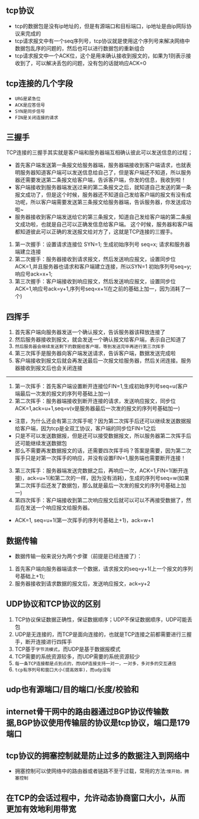 ## tcp协议
* tcp的数据包是没有ip地址的，但是有源端口和目标端口，ip地址是由ip网际协议来完成的
* tcp请求报文中有一个seq序列号，tcp协议就是使用这个序列号来解决网络中数据包乱序的问题的，然后也可以进行数据包的重新组合
* tcp请求报文中一个ACK位，这个是用来确认接收到报文的，如果为1则表示接收到了，可以解决丢包的问题，没有包的话就响应ACK=0

## tcp连接的几个字段
* `URG是紧急位`
* `ACK是应答信号`
* `SYN是同步信号`
* `FIN是关闭连接的请求`

## 三握手
TCP连接的三握手其实就是客户端和服务器端互相确认彼此可以发送信息的过程；
* 首先客户端发送第一条报文给服务器端，服务器端接收到客户端请求，也就表明服务器知道客户端可以发送信息给自己了，但是客户端还不知道，所以服务器还需要发送第二条报文给客户端，告诉客户端，你发的信息，我收到啦！
* 客户端接收到服务器端发送过来的第二条报文之后，就知道自己发送的第一条报文成功了，但是这个时候，服务器还不知道自己发给客户端的报文有没有成功呢，所以客户端需要发送第三条报文给服务器端，告诉服务器，你发送成功啦~
* 服务器接收到客户端发送给它的第三条报文，知道自己发给客户端的第二条报文成功啦，也就是自己可以正确发信息给客户端。
这个时候，服务器和客户端都知道彼此可以正确的发送报文给对方了，这就是TCP连接的三握手。
1. 第一次握手：设置请求连接位 SYN=1; 生成初始序列号 seq=x; 请求和服务器端建立连接
2. 第二次握手：服务器接收到请求报文，然后发送响应报文，设置同步位ACK=1,并且服务器也请求和客户端建立连接，所以SYN=1 初始序列号seq=y; 响应号ack=x+1;
3. 第三次握手：客户端接收到响应报文，然后发送响应报文，设置同步位ACK=1,响应号ack=y+1,序列号seq=x+1(在之前的基础上加一，因为消耗了一个)

## 四挥手
1. 首先客户端向服务器发送一个确认报文，告诉服务器该释放连接了
2. 然后服务器接收到报文，就会发送一个确认报文给客户端，表示自己知道了
3. `然后服务器会继续发送剩下的数据给客户端，等到发送完毕再进行第三次挥手`
4. 第三次挥手是服务器向客户端发送请求，告诉客户端，数据发送完成啦
5. 客户端接收到报文后就会再发送最后一次报文给服务器，然后关闭连接。服务器接收到报文后也会关闭连接
---
1. 第一次挥手：首先客户端设置断开连接位FIN=1,生成初始序列号seq=u(客户端最后一次发的报文的序列号基础上加一)
2. 第二次挥手：服务器端接收到断开连接的请求，发送响应报文，同步位ACK=1,ack=u+1,seq=v(v是服务器最后一次发的报文的序列号基础加一)
* 注意，为什么还会有第三次挥手呢？因为第二次挥手后还可以继续发送数据报给客户端，因为tcp是全双工协议，客户端的同步位FIN=1之后
* 只是不可以发送数据报，但是还可以接受数据报文，所以服务器第二次挥手后还可能继续发送数据包
* 那么不需要再发数据报文的话，还需要四次挥手吗？答案是需要，因为第二次挥手只是对第一次挥手的响应，并没有设置FIN=1,服务端也需要断开连接！
3. 第三次挥手：服务器端发送完数据之后，再响应一次，ACK=1,FIN=1(断开连接)，ack=u+1(和第二次的一样，因为没有消耗)，生成的序列号seq=w(如果第二次挥手后还发了数据包，那么就是最后一次发的报文的序列号基础上加一)
4. 第四次挥手：客户端接收到第二次响应报文后就可以可以不再接受数据了，然后在发送一个响应报文给服务器。
* ACK=1, seq=u+1(第一次挥手的序列号基础上+1)，ack=w+1

## 数据传输
* 数据传输一般来说分为两个步骤（前提是已经连接了）：
1. 首先客户端向服务器端请求一个数据，请求报文的seq=y+1(上一个报文的序列号基础上+1);
2. 服务器接收到请求数据的报文后，发送响应报文，ack=y+2

## UDP协议和TCP协议的区别
1. TCP协议保证数据正确性，保证数据顺序；UDP不保证数据顺序，UDP可能丢包
2. UDP是无连接的，而TCP是面向连接的，也就是TCP连接之前都需要进行三握手，断开连接进行四挥手
3. TCP基于`字节流模式`，而UDP是基于数据报模式
4. TCP需要的系统资源较多，而UDP需要的系统资源较少
5. `每一条TCP连接都是点到点的，而UDP连接支持一对一，一对多，多对多的交互通信`
6. `tcp有序列号和窗口大小(提高效率)，而udp没有`

## udp也有源端口/目的端口/长度/校验和

## internet骨干网中的路由器通过BGP协议传输数据,BGP协议使用传输层的协议是tcp协议，端口是179端口

## tcp协议的拥塞控制就是防止过多的数据注入到网络中
* 拥塞控制可以使网络中的路由器或者链路不至于过载，常用的方法:`慢开始，拥塞控制`

## 在TCP的会话过程中，允许动态协商窗口大小，从而更加有效地利用带宽
